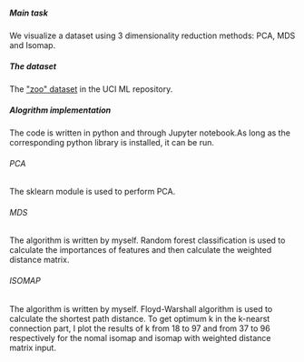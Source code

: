 ##### Main task
We visualize a dataset using 3 dimensionality reduction methods: PCA, MDS and Isomap.
##### The dataset
The ["zoo" dataset](https://archive.ics.uci.edu/ml/datasets/zoo) in the UCI ML repository.
##### Alogrithm implementation
The code is written in python and through Jupyter notebook.As long as the corresponding python library is installed, it can be run.
###### PCA
The sklearn module is used to perform PCA.
###### MDS
The algorithm is written by myself. 
Random forest classification is used to calculate the importances of features and then calculate the weighted distance matrix.  
###### ISOMAP
The algorithm is written by myself. Floyd-Warshall algorithm is used to calculate the shortest path distance.
To get optimum k in the k-nearst connection part, I plot the results of k from 18 to 97 and from 37 to 96 respectively for the nomal isomap and isomap with weighted distance matrix input.
